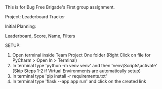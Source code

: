 This is for Bug Free Brigade's First group assignment. 

Project: Leaderboard Tracker

Initial Planning:

Leaderboard, Score, Name, Filters

SETUP:
1. Open terminal inside Team Project One folder (Right Click on file for PyCharm > Open In > Terminal)
2. In terminal type 'python -m venv venv' and then 'venv\Scripts\activate' (Skip Steps 1-2 if Virtual Environments are automatically setup)
3. In terminal type 'pip install -r requirements.txt'
4. In terminal type 'flask --app app run' and click on the created link